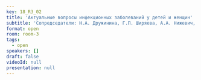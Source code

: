 ```yaml
---
key: 18_R3_02
title: 'Актуальные вопросы инфекционных заболеваний у детей и женщин'
subtitle: 'Сопредседатели: Н.А. Дружинина, Г.П. Ширяева, А.А. Нижевич, Г.Р. Иксанова'
format: open
room: room-3
tags:
  - open
speakers: []
draft: false
videoId: null
presentation: null
---
```

